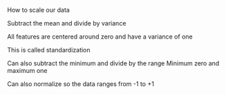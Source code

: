 How to scale our data

Subtract the mean and divide by variance

All features are centered around zero and have a variance of one

This is called standardization

Can also subtract the minimum and divide by the range Minimum zero and maximum one

Can also normalize so the data ranges from -1 to +1